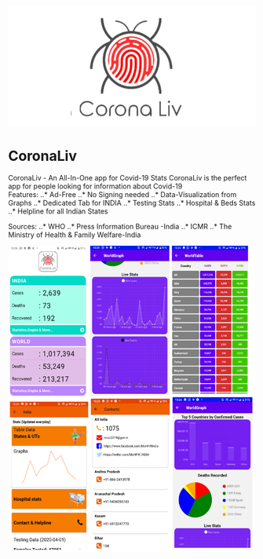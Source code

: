 ![Logo](https://github.com/AJV2018/CoronaLiv/blob/master/splash.png?raw=true)
# CoronaLiv
CoronaLiv - An All-In-One app for Covid-19 Stats  CoronaLiv is the perfect app for people looking for information about Covid-19  
Features: 
..* Ad-Free 
..* No Signing needed 
..* Data-Visualization from Graphs 
..* Dedicated Tab for INDIA 
..* Testing Stats 
..* Hospital &amp; Beds Stats 
..* Helpline for all Indian States  

Sources: 
..* WHO 
..* Press Information Bureau -India 
..* ICMR 
..* The Ministry of Health &amp; Family Welfare-India

![Image of Yaktocat](https://github.com/AJV2018/CoronaLiv/blob/master/Collage.png?raw=true)
